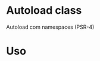 # Autoload class
Autoload com namespaces (PSR-4)

# Uso
<?php
  require_once 'Autoload.php';
  new Autoload();


